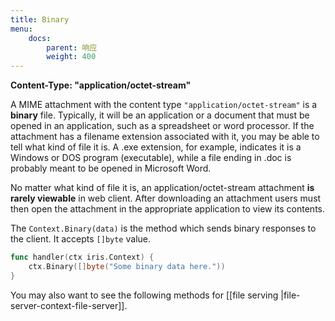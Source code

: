 ```yaml
---
title: Binary
menu:
    docs:
        parent: 响应
        weight: 400
---
```


**Content-Type: "application/octet-stream"**

A MIME attachment with the content type `"application/octet-stream"` is a **binary** file. Typically, it will be an application or a document that must be opened in an application, such as a spreadsheet or word processor. If the attachment has a filename extension associated with it, you may be able to tell what kind of file it is. A .exe extension, for example, indicates it is a Windows or DOS program (executable), while a file ending in .doc is probably meant to be opened in Microsoft Word.

No matter what kind of file it is, an application/octet-stream attachment **is rarely viewable** in web client. After downloading an attachment users must then open the attachment in the appropriate application to view its contents.

The `Context.Binary(data)` is the method which sends binary responses to the client. It accepts `[]byte` value.

```go
func handler(ctx iris.Context) {
    ctx.Binary([]byte("Some binary data here."))
}
```

You may also want to see the following methods for [[file serving |file-server-context-file-server]].

